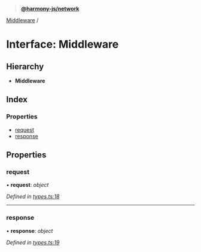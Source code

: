 > **[@harmony-js/network](../README.md)**

[Middleware](middleware.md) /

# Interface: Middleware

## Hierarchy

* **Middleware**

## Index

### Properties

* [request](middleware.md#request)
* [response](middleware.md#response)

## Properties

###  request

• **request**: *object*

*Defined in [types.ts:18](https://github.com/FireStack-Lab/Harmony-sdk-core/blob/edb8e7a/packages/harmony-network/src/types.ts#L18)*

___

###  response

• **response**: *object*

*Defined in [types.ts:19](https://github.com/FireStack-Lab/Harmony-sdk-core/blob/edb8e7a/packages/harmony-network/src/types.ts#L19)*